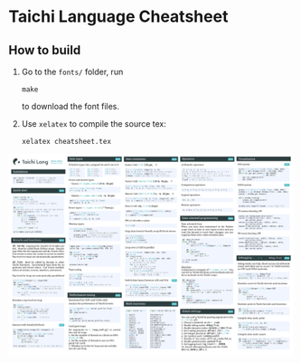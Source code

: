 # Taichi Language Cheatsheet

## How to build

1. Go to the `fonts/` folder, run
    ```
    make
    ```
    
    to download the font files.

2. Use `xelatex` to compile the source tex:

    ```bash
    xelatex cheatsheet.tex
    ```

<img style="margin:0px auto;display:block" src="./cheatsheet.png" width="600" />